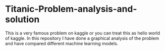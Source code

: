 # Titanic-Problem-analysis-and-solution
This is a very famous problem on kaggle or you can treat this as hello world of kaggle. In this repository I have done a graphical analysis of the problem and have compared different machine learning models.
